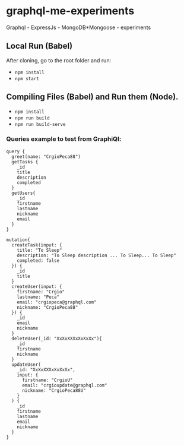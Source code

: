 # graphql-me-experiments
Graphql - ExpressJs - MongoDB*Mongoose -  experiments

## Local Run (Babel)
After cloning, go to the root folder and run:
- `npm install`
- `npm start`

## Compiling Files (Babel) and Run them (Node).
- `npm install`
- `npm run build`
- `npm run build-serve`


### Queries example to test from GraphiQl:
```
query {
  greet(name: "CrgioPeca88")
  getTasks {
    _id
    title
    description
    completed
  }
  getUsers{
    _id
    firstname
    lastname
    nickname
    email
  }
}
```
```
mutation{
  createTask(input: {
    title: "To Sleep"
    description: "To Sleep description ... To Sleep... To Sleep"
    completed: false
  }) {
    _id
    title
  }
  createUser(input: {
    firstname: "Crgio"
    lastname: "Peca"
    email: "crgiopeca@graphql.com"
    nickname: "CrgioPeca88"
  }) {
    _id
    email
    nickname
  }
  deleteUser(_id: "XxXxXXXxXxXxXx"){
    _id
    firstname
    nickname
  }
  updateUser(
    _id: "XxXxXXXxXxXxXx",
    input: {
      firstname: "CrgioU"
      email: "crgioupdate@graphql.com"
      nickname: "CrgioPeca88U"
    }
  ) {
    _id
    firstname
    lastname
    email
    nickname
  }
}
```
